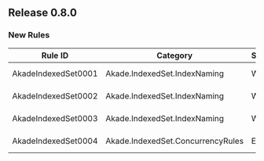 ﻿## Release 0.8.0

### New Rules

Rule ID | Category | Severity | Notes
--------|----------|----------|-------
AkadeIndexedSet0001 | Akade.IndexedSet.IndexNaming | Warning | IndexNamingRulesAnalyzer, [Documentation](https://github.com/akade/Akade.IndexedSet/tree/main/Analyzers/Readme.md#AkadeIndexedSet0001)
AkadeIndexedSet0002 | Akade.IndexedSet.IndexNaming | Warning | IndexNamingRulesAnalyzer, [Documentation](https://github.com/akade/Akade.IndexedSet/tree/main/Analyzers/Readme.md#AkadeIndexedSet0002)
AkadeIndexedSet0003 | Akade.IndexedSet.IndexNaming | Warning | IndexNamingRulesAnalyzer, [Documentation](https://github.com/akade/Akade.IndexedSet/tree/main/Analyzers/Readme.md#AkadeIndexedSet0003)
AkadeIndexedSet0004 | Akade.IndexedSet.ConcurrencyRules | Error | ConcurrentSetUsageAnalyzers, [Documentation](https://github.com/akade/Akade.IndexedSet/tree/main/Analyzers/Readme.md#AkadeIndexedSet0004)
